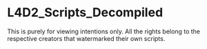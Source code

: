 # L4D2_Scripts_Decompiled
This is purely for viewing intentions only. All the rights belong to the respective creators that watermarked their own scripts.
